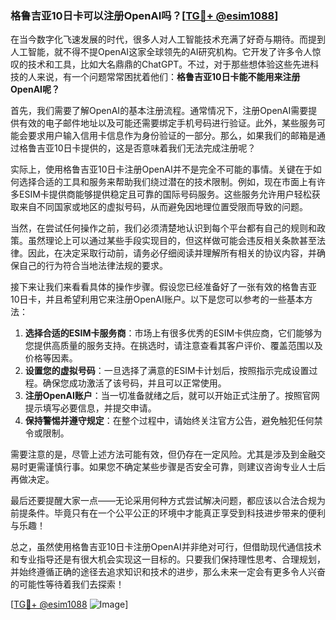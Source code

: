 ### 格鲁吉亚10日卡可以注册OpenAI吗？[[TG💪+ @esim1088](https://t.me/s/esim1088)]

在当今数字化飞速发展的时代，很多人对人工智能技术充满了好奇与期待。而提到人工智能，就不得不提OpenAI这家全球领先的AI研究机构。它开发了许多令人惊叹的技术和工具，比如大名鼎鼎的ChatGPT。不过，对于那些想体验这些先进科技的人来说，有一个问题常常困扰着他们：**格鲁吉亚10日卡能不能用来注册OpenAI呢？**

首先，我们需要了解OpenAI的基本注册流程。通常情况下，注册OpenAI需要提供有效的电子邮件地址以及可能还需要绑定手机号码进行验证。此外，某些服务可能会要求用户输入信用卡信息作为身份验证的一部分。那么，如果我们的邮箱是通过格鲁吉亚10日卡提供的，这是否意味着我们无法完成注册呢？

实际上，使用格鲁吉亚10日卡注册OpenAI并不是完全不可能的事情。关键在于如何选择合适的工具和服务来帮助我们绕过潜在的技术限制。例如，现在市面上有许多ESIM卡提供商能够提供稳定且可靠的国际号码服务。这些服务允许用户轻松获取来自不同国家或地区的虚拟号码，从而避免因地理位置受限而导致的问题。

当然，在尝试任何操作之前，我们必须清楚地认识到每个平台都有自己的规则和政策。虽然理论上可以通过某些手段实现目的，但这样做可能会违反相关条款甚至法律。因此，在决定采取行动前，请务必仔细阅读并理解所有相关的协议内容，并确保自己的行为符合当地法律法规的要求。

接下来让我们来看看具体的操作步骤。假设您已经准备好了一张有效的格鲁吉亚10日卡，并且希望利用它来注册OpenAI账户。以下是您可以参考的一些基本方法：

1. **选择合适的ESIM卡服务商**：市场上有很多优秀的ESIM卡供应商，它们能够为您提供高质量的服务支持。在挑选时，请注意查看其客户评价、覆盖范围以及价格等因素。
2. **设置您的虚拟号码**：一旦选择了满意的ESIM卡计划后，按照指示完成设置过程。确保您成功激活了该号码，并且可以正常使用。
3. **注册OpenAI账户**：当一切准备就绪之后，就可以开始正式注册了。按照官网提示填写必要信息，并提交申请。
4. **保持警惕并遵守规定**：在整个过程中，请始终关注官方公告，避免触犯任何禁令或限制。

需要注意的是，尽管上述方法可能有效，但仍存在一定风险。尤其是涉及到金融交易时更需谨慎行事。如果您不确定某些步骤是否安全可靠，则建议咨询专业人士后再做决定。

最后还要提醒大家一点——无论采用何种方式尝试解决问题，都应该以合法合规为前提条件。毕竟只有在一个公平公正的环境中才能真正享受到科技进步带来的便利与乐趣！

总之，虽然使用格鲁吉亚10日卡注册OpenAI并非绝对可行，但借助现代通信技术和专业指导还是有很大机会实现这一目标的。只要我们保持理性思考、合理规划，并始终遵循正确的途径去追求知识和技术的进步，那么未来一定会有更多令人兴奋的可能性等待着我们去探索！

[[TG💪+ @esim1088](https://t.me/s/esim1088) ![Image](https://i.postimg.cc/4NQfJmqS/Snipaste-2025-05-13-00-14-12.png)]